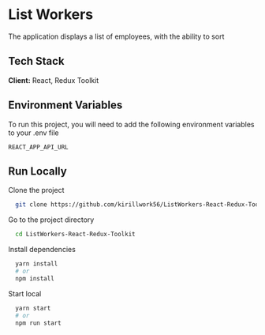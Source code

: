# List Workers

The application displays a list of employees, with the ability to sort

## Tech Stack

**Client:** React, Redux Toolkit

<!-- ## Demo -->

## Environment Variables

To run this project, you will need to add the following environment variables to your .env file

`REACT_APP_API_URL`

## Run Locally

Clone the project

```bash
  git clone https://github.com/kirillwork56/ListWorkers-React-Redux-Toolkit
```

Go to the project directory

```bash
  cd ListWorkers-React-Redux-Toolkit
```

Install dependencies

```bash
  yarn install
  # or
  npm install
```

Start local

```bash
  yarn start
  # or
  npm run start
```
